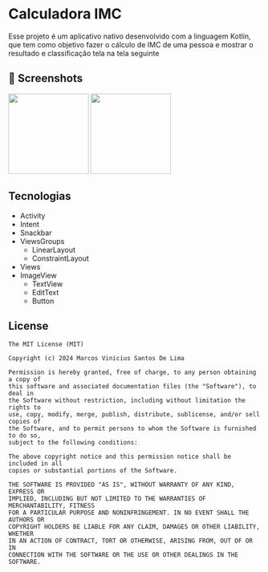 # Calculadora IMC
Esse projeto é um aplicativo nativo desenvolvido com a linguagem Kotlin, que tem como objetivo fazer o cálculo de IMC de uma pessoa e mostrar o resultado e classificação tela
na tela seguinte

## :camera_flash: Screenshots
<!-- You can add more screenshots here if you like -->
<img src="https://github.com/user-attachments/assets/c43bc1c9-0c1f-494c-9c22-ff94f1173288" width="160"/>
<img src="https://github.com/user-attachments/assets/57a98eef-6c37-4db6-be69-e1e680c90b08" width="160"/>



## Tecnologias
- Activity
- Intent
- Snackbar
- ViewsGroups
    - LinearLayout
    - ConstraintLayout
- Views
- ImageView
  - TextView
  - EditText
  - Button

## License
```
The MIT License (MIT)

Copyright (c) 2024 Marcos Vinicius Santos De Lima

Permission is hereby granted, free of charge, to any person obtaining a copy of
this software and associated documentation files (the "Software"), to deal in
the Software without restriction, including without limitation the rights to
use, copy, modify, merge, publish, distribute, sublicense, and/or sell copies of
the Software, and to permit persons to whom the Software is furnished to do so,
subject to the following conditions:

The above copyright notice and this permission notice shall be included in all
copies or substantial portions of the Software.

THE SOFTWARE IS PROVIDED "AS IS", WITHOUT WARRANTY OF ANY KIND, EXPRESS OR
IMPLIED, INCLUDING BUT NOT LIMITED TO THE WARRANTIES OF MERCHANTABILITY, FITNESS
FOR A PARTICULAR PURPOSE AND NONINFRINGEMENT. IN NO EVENT SHALL THE AUTHORS OR
COPYRIGHT HOLDERS BE LIABLE FOR ANY CLAIM, DAMAGES OR OTHER LIABILITY, WHETHER
IN AN ACTION OF CONTRACT, TORT OR OTHERWISE, ARISING FROM, OUT OF OR IN
CONNECTION WITH THE SOFTWARE OR THE USE OR OTHER DEALINGS IN THE SOFTWARE.
```
